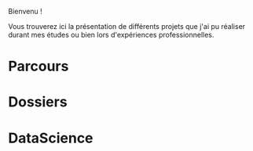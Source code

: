 <meta charset="utf-8">

<body>
<script src="//d3js.org/d3.v3.min.js"></script>
<script>
var width = 700,
    height = 450,
    τ = 2 * Math.PI,
    maxLength = 80,
    maxLength2 = maxLength * maxLength;

var nodes = d3.range(200).map(function() {
  return {
    x: Math.random() * width,
    y: Math.random() * height
  };
});

var force = d3.layout.force()
    .size([width, height])
    .nodes(nodes.slice())
    .charge(function(d, i) { return i ? -30 : -1500; })
    .on("tick", ticked)
    .start();

var voronoi = d3.geom.voronoi()
    .x(function(d) { return d.x; })
    .y(function(d) { return d.y; });

var root = nodes.shift();

root.fixed = true;

var canvas = d3.select("body").append("canvas")
    .attr("width", width)
    .attr("height", height)
    .on("ontouchstart" in document ? "touchmove" : "mousemove", moved);

var context = canvas.node().getContext("2d");

function moved() {
  var p1 = d3.mouse(this);
  root.px = p1[0];
  root.py = p1[1];
  force.resume();
}

function ticked() {
  var links = voronoi.links(nodes);

  context.clearRect(0, 0, width, height);

  context.beginPath();
  for (var i = 0, n = links.length; i < n; ++i) {
    var link = links[i],
        dx = link.source.x - link.target.x,
        dy = link.source.y - link.target.y;
    if (dx * dx + dy * dy < maxLength2) {
      context.moveTo(link.source.x, link.source.y);
      context.lineTo(link.target.x, link.target.y);
    }
  }
  context.lineWidth = 1;
  context.strokeStyle = "#e6f2ff";
  context.stroke();

  context.beginPath();
  for (var i = 0, n = nodes.length; i < n; ++i) {
    var node = nodes[i];
    context.moveTo(node.x, node.y);
    context.arc(node.x, node.y, 2, 0, τ);
  }
  context.lineWidth = 3;
  context.strokeStyle = "#e6f2ff";
  context.stroke();
  context.fillStyle = "#3399ff";
  context.fill();
}

</script>



Bienvenu !

Vous trouverez ici la présentation de différents projets que j'ai pu réaliser durant mes études ou bien lors d'expériences professionnelles.

<h1>Parcours</h1>
<link rel="stylesheet" href="https://unpkg.com/leaflet@1.0.3/dist/leaflet.css"/>
<script src="https://unpkg.com/leaflet@1.0.3/dist/leaflet-src.js"></script>
   
<div id="map" width="400px" height="400px"></div>
<script type="text/js" src="/myMap.js"></script>

<h1>Dossiers</h1>

<h1>DataScience</h1>

</body>
